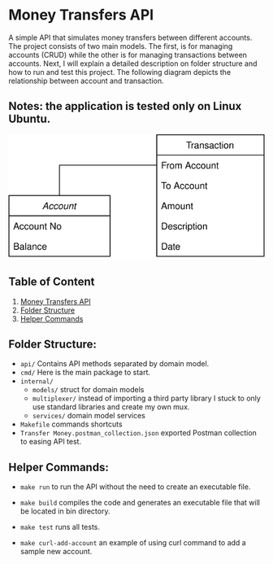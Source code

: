 # Money Transfers API

A simple API that simulates money transfers 
between different accounts. The project consists of two main models. The
first, is for managing accounts (CRUD) while the other is for
managing transactions between accounts. 
Next, I will explain a detailed description on folder structure and how
to run and test this project. The following diagram depicts the relationship
between account and transaction.

## Notes: the application is tested only on Linux Ubuntu.

![diagram](diagram.svg "Diagram")

## Table of Content
1. [Money Transfers API](#money-transfers-api)
1. [Folder Structure](#folder-structure)
1. [Helper Commands](#helper-commands)


## Folder Structure:

* `api/` Contains API methods separated by domain model.
* `cmd/` Here is the main package to start.
* `internal/`
  * `models/` struct for domain models
  * `multiplexer/` instead of importing a third party library I stuck to 
    only use standard libraries and create my own mux.
  * `services/` domain model services
* `Makefile` commands shortcuts
* `Transfer Money.postman_collection.json` exported Postman collection to
easing API test.


## Helper Commands:

* `make run` to run the API without the need to create an executable file.
  
* `make build` compiles the code and generates an executable file that will
be located in bin directory.
  
* `make test` runs all tests.

* `make curl-add-account` an example of using curl command to add a sample
new account.

